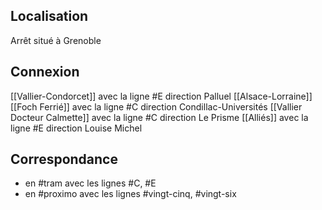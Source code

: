 ## Localisation 
Arrêt situé à Grenoble

## Connexion
[[Vallier-Condorcet]] avec la ligne #E direction Palluel
[[Alsace-Lorraine]]
[[Foch Ferrié]] avec la ligne #C direction Condillac-Universités
[[Vallier Docteur Calmette]] avec la ligne #C direction Le Prisme
[[Alliés]] avec la ligne #E direction Louise Michel

## Correspondance
- en #tram avec les lignes #C, #E 
- en #proximo avec les lignes #vingt-cinq, #vingt-six